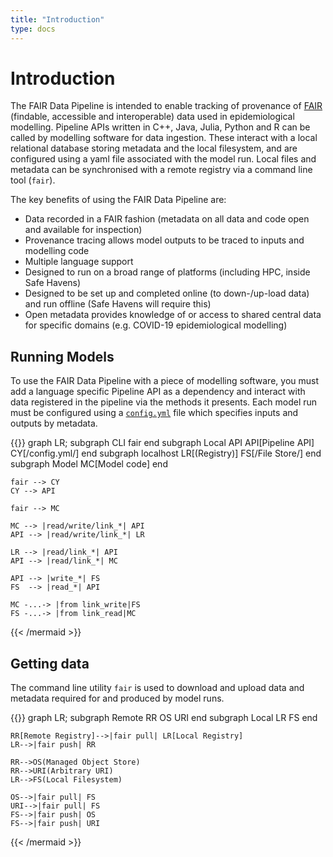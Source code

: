 ```yaml
---
title: "Introduction"
type: docs
---
```


# Introduction

The FAIR Data Pipeline is intended to enable tracking of provenance of [FAIR](https://doi.org/10.1038/sdata.2016.18) (findable, accessible and interoperable) data used in epidemiological modelling. Pipeline APIs written in C++, Java, Julia, Python and R can be called by modelling software for data ingestion. These interact with a local relational database storing metadata and the local filesystem, and are configured using a yaml file associated with the model run. Local files and metadata can be synchronised with a remote registry via a command line tool (`fair`).

The key benefits of using the FAIR Data Pipeline are:

- Data recorded in a FAIR fashion (metadata on all data and code open and available for inspection)
- Provenance tracing allows model outputs to be traced to inputs and modelling code
- Multiple language support
- Designed to run on a broad range of platforms (including HPC, inside Safe Havens)
- Designed to be set up and completed online (to down-/up-load data) and run offline (Safe Havens will require this)
- Open metadata provides knowledge of or access to shared central data for specific domains (e.g. COVID-19 epidemiological modelling)

## Running Models

To use the FAIR Data Pipeline with a piece of modelling software, you must add a language specific Pipeline API as a dependency and interact with data registered in the pipeline via the methods it presents. Each model run must be configured using a [`config.yml`](docs/interface/_index.md) file which specifies inputs and outputs by metadata.

{{<mermaid align="left">}}
graph LR;
    subgraph CLI
        fair
    end
    subgraph Local API
        API[Pipeline API]
        CY[/config.yml/]
    end
    subgraph localhost
        LR[(Registry)]
        FS[/File Store/]
    end
    subgraph Model
        MC[Model code]
    end
 
    fair --> CY
    CY --> API

    fair --> MC

    MC --> |read/write/link_*| API
    API --> |read/write/link_*| LR

    LR --> |read/link_*| API
    API --> |read/link_*| MC
    
    API --> |write_*| FS
    FS  --> |read_*| API

    MC -...-> |from link_write|FS
    FS -...-> |from link_read|MC

{{< /mermaid >}}

## Getting data

The command line utility `fair` is used to download and upload data and metadata required for and produced by model runs.

{{<mermaid align="left">}}
graph LR;
    subgraph Remote
        RR
        OS
        URI
    end
    subgraph Local
        LR
        FS
    end

    RR[Remote Registry]-->|fair pull| LR[Local Registry]
    LR-->|fair push| RR

    RR-->OS(Managed Object Store)
    RR-->URI(Arbitrary URI)
    LR-->FS(Local Filesystem)

    OS-->|fair pull| FS
    URI-->|fair pull| FS
    FS-->|fair push| OS
    FS-->|fair push| URI

{{< /mermaid >}}

